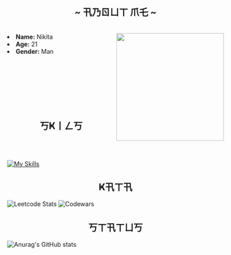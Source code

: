 <div>
<h2 align="center">  ~ 卂乃ㄖㄩㄒ 爪乇 ~  </h2>
  <br>
  <div align="center">
<img src="https://media2.giphy.com/media/v1.Y2lkPTc5MGI3NjExZXdncGs3d2twYTA0OW1yYXdpaDRpMWd6cHhxMDV2dzd3Ymk5OXd1biZlcD12MV9pbnRlcm5hbF9naWZfYnlfaWQmY3Q9Zw/l6tDL3jzbqUTrXifZH/giphy.gif" width="250", align="right">
  </div>
 <li>
 <b>Name:</b> Nikita</li>
 <li>
   <b>Age:</b> 21</li>
 <li>
 <b>Gender:</b> Man</li>
</div>
<br><br><br><br><br><br><br>
<h2 align="center">   丂Ҝ丨ㄥ丂  </h2>
<br><br>

[![My Skills](https://skillicons.dev/icons?i=py,cs,github,obsidian,vscode)](https://skillicons.dev)

<h2 align="center">Ҝ卂ㄒ卂</h2>

![Leetcode Stats](https://leetcard.jacoblin.cool/JacobLinCool)
![Codewars](https://github.r2v.ch/codewars?user=Niffrai?width=200)

<h2 align="center">丂ㄒ卂ㄒㄩ丂</h2>

![Anurag's GitHub stats](https://github-readme-stats.vercel.app/api?username=Niffrai&theme=midnight-purple&show_icons=true)


